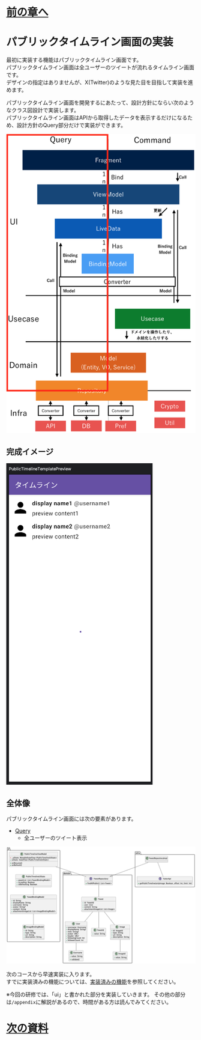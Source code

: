# [前の章へ](../1.はじめに/1_全体概要.md)
# パブリックタイムライン画面の実装
最初に実装する機能はパブリックタイムライン画面です。  
パブリックタイムライン画面は全ユーザーのツイートが流れるタイムライン画面です。  
デザインの指定はありませんが、X(Twitter)のような見た目を目指して実装を進めます。  

パブリックタイムライン画面を開発するにあたって、設計方針にならい次のようなクラス図設計で実装します。  
パブリックタイムライン画面はAPIから取得したデータを表示するだけになるため、設計方針のQuery部分だけで実装ができます。  

![Query](../image/1/architecture_query.png)

## 完成イメージ

![public_template_preview](../image/2/public_timeline_preview.png)

## 全体像

パブリックタイムライン画面には次の要素があります。

- [Query](../image/1/architecture_query.png)
  - 全ユーザーのツイート表示

![public_timeline_class](../image/2/public_timeline_class.png)

次のコースから早速実装に入ります。  
すでに実装済みの機能については、[実装済みの機能](../1.はじめに/2_実装済みの機能.md#2章に関連するもの-パブリックタイムライン画面)を参照してください。

※今回の研修では、「ui」と書かれた部分を実装していきます。
その他の部分は`/appendix`に解説があるので、時間がある方は読んでみてください。

# [次の資料](./2_UI層実装.md)